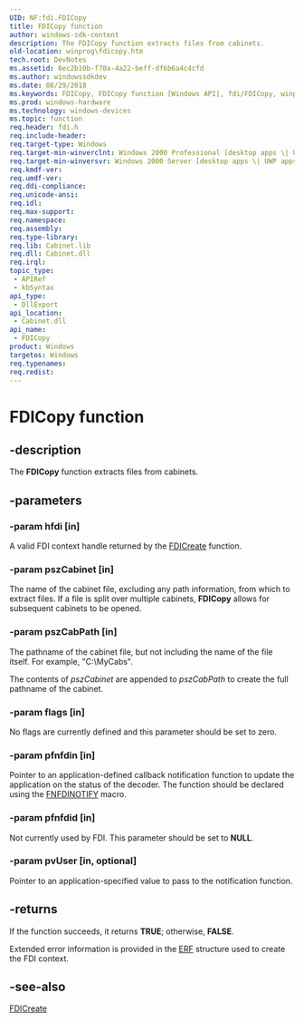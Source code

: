 ```yaml
---
UID: NF:fdi.FDICopy
title: FDICopy function
author: windows-sdk-content
description: The FDICopy function extracts files from cabinets.
old-location: winprog\fdicopy.htm
tech.root: DevNotes
ms.assetid: 6ec2b10b-f70a-4a22-beff-df6b6a4c4cfd
ms.author: windowssdkdev
ms.date: 08/29/2018
ms.keywords: FDICopy, FDICopy function [Windows API], fdi/FDICopy, winprog.fdicopy
ms.prod: windows-hardware
ms.technology: windows-devices
ms.topic: function
req.header: fdi.h
req.include-header: 
req.target-type: Windows
req.target-min-winverclnt: Windows 2000 Professional [desktop apps \| UWP apps]
req.target-min-winversvr: Windows 2000 Server [desktop apps \| UWP apps]
req.kmdf-ver: 
req.umdf-ver: 
req.ddi-compliance: 
req.unicode-ansi: 
req.idl: 
req.max-support: 
req.namespace: 
req.assembly: 
req.type-library: 
req.lib: Cabinet.lib
req.dll: Cabinet.dll
req.irql: 
topic_type:
 - APIRef
 - kbSyntax
api_type:
 - DllExport
api_location:
 - Cabinet.dll
api_name:
 - FDICopy
product: Windows
targetos: Windows
req.typenames: 
req.redist: 
---
```


# FDICopy function


## -description


The <b>FDICopy</b> function extracts files from cabinets.


## -parameters




### -param hfdi [in]

A valid FDI context handle returned by the <a href="https://msdn.microsoft.com/90634725-b7a8-4369-8a91-684debee9548">FDICreate</a> function.


### -param pszCabinet [in]

The name of the cabinet file, excluding any path information, from which to extract files. If a file is split over multiple cabinets, <b>FDICopy</b>  allows for subsequent cabinets to be opened.


### -param pszCabPath [in]

The pathname of the cabinet file, but not including the name of the file itself. For example, "C:\MyCabs\". 

The contents of <i>pszCabinet</i> are appended to <i>pszCabPath</i> to create the full pathname of the cabinet.


### -param flags [in]

No flags are currently defined and this parameter should be set to zero.


### -param pfnfdin [in]

Pointer to an application-defined callback notification function to update the application on the status of the decoder. The function should be declared using the <a href="https://msdn.microsoft.com/7655ddb2-7cd4-4012-913c-9909fcea639a">FNFDINOTIFY</a> macro.


### -param pfnfdid [in]

Not currently used by FDI. This parameter should be set to <b>NULL</b>.


### -param pvUser [in, optional]

Pointer to an application-specified value to pass to the notification function.


## -returns



If the function succeeds, it returns <b>TRUE</b>; otherwise, <b>FALSE</b>.

Extended error information is provided in the <a href="https://msdn.microsoft.com/ddbccad9-a68c-4be7-90dc-e3dd25f5cf3b">ERF</a> structure used to create the FDI context.




## -see-also




<a href="https://msdn.microsoft.com/90634725-b7a8-4369-8a91-684debee9548">FDICreate</a>
 

 

